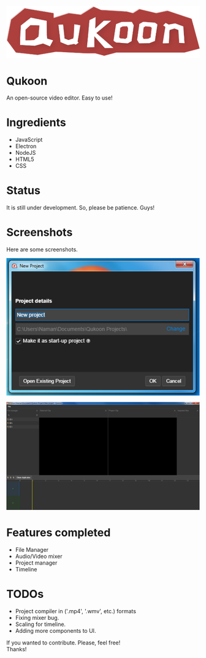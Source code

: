 <p align="center">
  <img  src="https://raw.githubusercontent.com/nmnsud/qukoon/master/splash.png" />
</p>

# Qukoon
An open-source video editor. Easy to use!

# Ingredients
* JavaScript
* Electron
* NodeJS
* HTML5
* CSS

# Status
It is still under development. So, please be patience. Guys!

# Screenshots
Here are some screenshots.

![New Project](https://raw.githubusercontent.com/nmnsud/qukoon/master/new_project.png)

![Main Project UI](https://raw.githubusercontent.com/nmnsud/qukoon/master/main_project_workplace.png)

# Features completed
* File Manager
* Audio/Video mixer
* Project manager
* Timeline

# TODOs
* Project compiler in ('.mp4', '.wmv', etc.) formats
* Fixing mixer bug.
* Scaling for timeline.
* Adding more components to UI.

If you wanted to contribute. Please, feel free!<br/>
Thanks!
